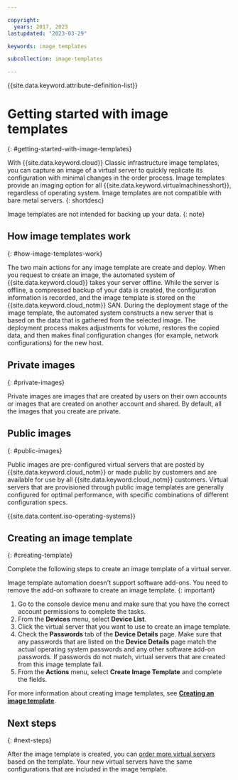 ```yaml
---

copyright:
  years: 2017, 2023
lastupdated: "2023-03-29"

keywords: image templates

subcollection: image-templates

---
```


{{site.data.keyword.attribute-definition-list}}

# Getting started with image templates
{: #getting-started-with-image-templates}

With {{site.data.keyword.cloud}} Classic infrastructure image templates, you can capture an image of a virtual server to quickly replicate its configuration with minimal changes in the order process. Image templates provide an imaging option for all {{site.data.keyword.virtualmachinesshort}}, regardless of operating system. Image templates are not compatible with bare metal servers.
{: shortdesc}

Image templates are not intended for backing up your data.
{: note}

## How image templates work
{: #how-image-templates-work}

The two main actions for any image template are create and deploy. When you request to create an image, the automated system of {{site.data.keyword.cloud}} takes your server offline. While the server is offline, a compressed backup of your data is created, the configuration information is recorded, and the image template is stored on the {{site.data.keyword.cloud_notm}} SAN. During the deployment stage of the image template, the automated system constructs a new server that is based on the data that is gathered from the selected image. The deployment process makes adjustments for volume, restores the copied data, and then makes final configuration changes (for example, network configurations) for the new host.

## Private images
{: #private-images}

Private images are images that are created by users on their own accounts or images that are created on another account and shared. By default, all the images that you create are private.

## Public images
{: #public-images}

Public images are pre-configured virtual servers that are posted by {{site.data.keyword.cloud_notm}} or made public by customers and are available for use by all {{site.data.keyword.cloud_notm}} customers. Virtual servers that are provisioned through public image templates are generally configured for optimal performance, with specific combinations of different configuration specs.

{{site.data.content.iso-operating-systems}}

## Creating an image template
{: #creating-template}

Complete the following steps to create an image template of a virtual server.

Image template automation doesn't support software add-ons. You need to remove the add-on software to create an image template.
{: important}

1. Go to the console device menu and make sure that you have the correct account permissions to complete the tasks.
2. From the **Devices** menu, select **Device List**.
3. Click the virtual server that you want to use to create an image template.
4. Check the **Passwords** tab of the **Device Details** page. Make sure that any passwords that are listed on the **Device Details** page match the actual operating system passwords and any other software add-on passwords. If passwords do not match, virtual servers that are created from this image template fail.
5. From the **Actions** menu, select **Create Image Template** and complete the fields.

For more information about creating image templates, see [**Creating an image template**](/docs/image-templates?topic=image-templates-creating-an-image-template).

## Next steps
{: #next-steps}

After the image template is created, you can [order more virtual servers](/docs/image-templates?topic=image-templates-ordering-an-instance-from-an-image-template) based on the template. Your new virtual servers have the same configurations that are included in the image template.
